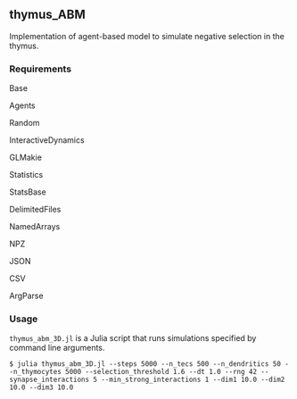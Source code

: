 ## thymus_ABM

Implementation of agent-based model to simulate negative selection in the thymus.

### Requirements
Base

Agents

Random

InteractiveDynamics

GLMakie

Statistics

StatsBase

DelimitedFiles

NamedArrays

NPZ

JSON

CSV

ArgParse

### Usage

`thymus_abm_3D.jl` is a Julia script that runs simulations specified by command line arguments.

`$ julia thymus_abm_3D.jl --steps 5000 --n_tecs 500 --n_dendritics 50 --n_thymocytes 5000 --selection_threshold 1.6 --dt 1.0 --rng 42 --synapse_interactions 5 --min_strong_interactions 1 --dim1 10.0 --dim2 10.0 --dim3 10.0`
